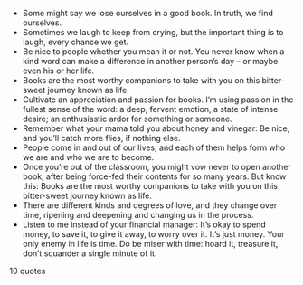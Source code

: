  - Some might say we lose ourselves in a good book. In truth, we find ourselves.
 - Sometimes we laugh to keep from crying, but the important thing is to laugh, every chance we get.
 - Be nice to people whether you mean it or not. You never know when a kind word can make a difference in another person’s day – or maybe even his or her life.
 - Books are the most worthy companions to take with you on this bitter-sweet journey known as life.
 - Cultivate an appreciation and passion for books. I’m using passion in the fullest sense of the word: a deep, fervent emotion, a state of intense desire; an enthusiastic ardor for something or someone.
 - Remember what your mama told you about honey and vinegar: Be nice, and you’ll catch more flies, if nothing else.
 - People come in and out of our lives, and each of them helps form who we are and who we are to become.
 - Once you’re out of the classroom, you might vow never to open another book, after being force-fed their contents for so many years. But know this: Books are the most worthy companions to take with you on this bitter-sweet journey known as life.
 - There are different kinds and degrees of love, and they change over time, ripening and deepening and changing us in the process.
 - Listen to me instead of your financial manager: It’s okay to spend money, to save it, to give it away, to worry over it. It’s just money. Your only enemy in life is time. Do be miser with time: hoard it, treasure it, don’t squander a single minute of it.

10 quotes